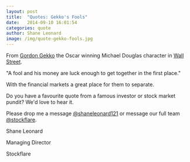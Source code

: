 ```yaml
---
layout: post
title:  "Quotes: Gekko's Fools"
date:   2014-09-10 16:01:54
categories: quote
author: Shane Leonard
image: /img/quote-gekko-fools.jpg
---
```


From [Gordon Gekko](http://en.wikipedia.org/wiki/Gordon_Gekko) the Oscar winning Michael Douglas character in [Wall Street](http://en.wikipedia.org/wiki/Wall_Street_(1987_film)).

"A fool and his money are luck enough to get together in the first place."

With the financial markets a great place for them to separate.

Do you have a favourite quote from a famous investor or stock market pundit? We'd love to hear it.

Please drop me a message [@shaneleonard121](https://twitter.com/shaneleonard121) or message our full team [@stockflare](https://twitter.com/stockflare).

Shane Leonard

Managing Director

Stockflare